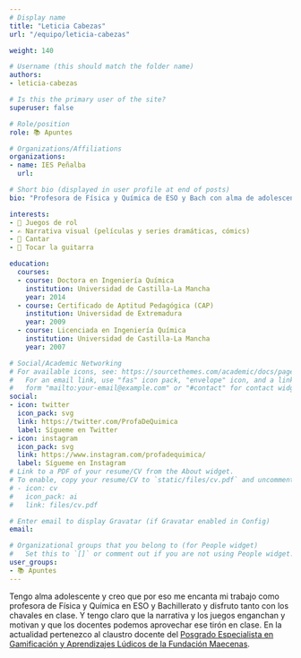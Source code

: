 ```yaml
---
# Display name
title: "Leticia Cabezas"
url: "/equipo/leticia-cabezas"

weight: 140

# Username (this should match the folder name)
authors:
- leticia-cabezas

# Is this the primary user of the site?
superuser: false

# Role/position
role: 📚 Apuntes

# Organizations/Affiliations
organizations:
- name: IES Peñalba
  url:

# Short bio (displayed in user profile at end of posts)
bio: "Profesora de Física y Química de ESO y Bach con alma de adolescente."

interests:
- 🎲 Juegos de rol
- ✍️ Narrativa visual (películas y series dramáticas, cómics)
- 🎤 Cantar
- 🎸 Tocar la guitarra

education:
  courses:
  - course: Doctora en Ingeniería Química
    institution: Universidad de Castilla-La Mancha
    year: 2014
  - course: Certificado de Aptitud Pedagógica (CAP)
    institution: Universidad de Extremadura
    year: 2009  
  - course: Licenciada en Ingeniería Química
    institution: Universidad de Castilla-La Mancha
    year: 2007  

# Social/Academic Networking
# For available icons, see: https://sourcethemes.com/academic/docs/page-builder/#icons
#   For an email link, use "fas" icon pack, "envelope" icon, and a link in the
#   form "mailto:your-email@example.com" or "#contact" for contact widget.
social:
- icon: twitter
  icon_pack: svg
  link: https://twitter.com/ProfaDeQuimica
  label: Sígueme en Twitter
- icon: instagram
  icon_pack: svg
  link: https://www.instagram.com/profadequimica/
  label: Sígueme en Instagram
# Link to a PDF of your resume/CV from the About widget.
# To enable, copy your resume/CV to `static/files/cv.pdf` and uncomment the lines below.
# - icon: cv
#   icon_pack: ai
#   link: files/cv.pdf

# Enter email to display Gravatar (if Gravatar enabled in Config)
email:

# Organizational groups that you belong to (for People widget)
#   Set this to `[]` or comment out if you are not using People widget.
user_groups:
- 📚 Apuntes
---
```


Tengo alma adolescente y creo que por eso me encanta mi trabajo como profesora de Física y Química en ESO y Bachillerato y disfruto tanto con los chavales en clase. Y tengo claro que la narrativa y los juegos enganchan y motivan y que los docentes podemos aprovechar ese tirón en clase. En la actualidad pertenezco al claustro docente del [Posgrado Especialista en Gamificación y Aprendizajes Lúdicos de la Fundación Maecenas](https://www.posgradosmaecenas.com/gamificacion).
